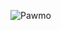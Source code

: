 <p align="center">
  
  ![Pawmo]([https://img.pokemondb.net/artwork/large/pawmo.jpg](https://www.google.com/url?sa=i&url=https%3A%2F%2Fwww.wikidex.net%2Fwiki%2FPawmo&psig=AOvVaw2RbiE0NxkSzn5JICUrnBc-&ust=1744449311811000&source=images&cd=vfe&opi=89978449&ved=0CBQQjRxqFwoTCJDO253Sz4wDFQAAAAAdAAAAABAE))

</p>
